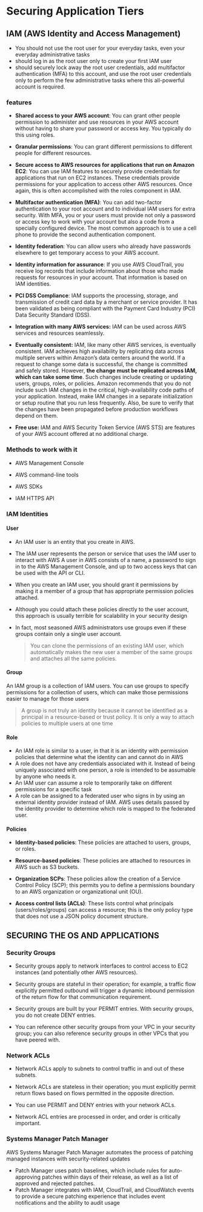 # Securing Application Tiers

## IAM (AWS Identity and Access Management)

- You should not use the root user for your everyday tasks, even your everyday administrative tasks
- should log in as the root user only to create your first IAM user
- should securely lock away the root user credentials, add multifactor authentication (MFA) to this account, and use the root user credentials only to perform the few administrative tasks where this all-powerful account is required.

### features

- **Shared access to your AWS account**: You can grant other people permission to administer and use resources in your AWS account without having to share your password or access key. You typically do this using roles.

- **Granular permissions**: You can grant different permissions to different people for different resources.

- **Secure access to AWS resources for applications that run on Amazon EC2**: You can use IAM features to securely provide credentials for applications that run on EC2 instances. These credentials provide permissions for your application to access other AWS resources. Once again, this is often accomplished with the roles component in IAM.

- **Multifactor authentication (MFA)**: You can add two-factor authentication to your root account and to individual IAM users for extra security. With MFA, you or your users must provide not only a password or access key to work with your account but also a code from a specially configured device. The most common approach is to use a cell phone to provide the second authentication component.

- **Identity federation**: You can allow users who already have passwords elsewhere to get temporary access to your AWS account.

- **Identity information for assurance**: If you use AWS CloudTrail, you receive log records that include information about those who made requests for resources in your account. That information is based on IAM identities.

- **PCI DSS Compliance**: IAM supports the processing, storage, and transmission of credit card data by a merchant or service provider. It has been validated as being compliant with the Payment Card Industry (PCI) Data Security Standard (DSS).

- **Integration with many AWS services:** IAM can be used across AWS services and resources seamlessly.

- **Eventually consistent:** IAM, like many other AWS services, is eventually consistent. IAM achieves high availability by replicating data across multiple servers within Amazon’s data centers around the world. If a request to change some data is successful, the change is committed and safely stored. However, **the change must be replicated across IAM, which can take some time**. Such changes include creating or updating users, groups, roles, or policies. Amazon recommends that you do not include such IAM changes in the critical, high-availability code paths of your application. Instead, make IAM changes in a separate initialization or setup routine that you run less frequently. Also, be sure to verify that the changes have been propagated before production workflows depend on them.

- **Free use:** IAM and AWS Security Token Service (AWS STS) are features of your AWS account offered at no additional charge.

### Methods to work with it

- AWS Management Console

- AWS command-line tools

- AWS SDKs

- IAM HTTPS API

### IAM Identities

#### User

- An IAM user is an entity that you create in AWS.

- The IAM user represents the person or service that uses the IAM user to interact with AWS
  A user in AWS consists of a name, a password to sign in to the AWS Management Console, and up to two access keys that can be used with the API or CLI.

- When you create an IAM user, you should grant it permissions by making it a member of a group that has appropriate permission policies attached.

- Although you could attach these policies directly to the user account, this approach is usually terrible for scalability in your security design

- In fact, most seasoned AWS administrators use groups even if these groups contain only a single user account.

  > You can clone the permissions of an existing IAM user, which automatically makes the new user a member of the same groups and attaches all the same policies.

#### Group

An IAM group is a collection of IAM users. You can use groups to specify permissions for a collection of users, which can make those permissions easier to manage for those users

> A group is not truly an identity because it cannot be identified as a principal in a resource-based or trust policy. It is only a way to attach policies to multiple users at one time

#### Role

- An IAM role is similar to a user, in that it is an identity with permission policies that determine what the identity can and cannot do in AWS
- A role does not have any credentials associated with it. Instead of being uniquely associated with one person, a role is intended to be assumable by anyone who needs it.
- An IAM user can assume a role to temporarily take on different permissions for a specific task
- A role can be assigned to a federated user who signs in by using an external identity provider instead of IAM. AWS uses details passed by the identity provider to determine which role is mapped to the federated user.

#### Policies

- **Identity-based policies**: These policies are attached to users, groups, or roles.

- **Resource-based policies**: These policies are attached to resources in AWS such as S3 buckets.

- **Organization SCPs**: These policies allow the creation of a Service Control Policy (SCP); this permits you to define a permissions boundary to an AWS organization or organizational unit (OU).

- **Access control lists (ACLs)**: These lists control what principals (users/roles/groups) can access a resource; this is the only policy type that does not use a JSON policy document structure.

## SECURING THE OS AND APPLICATIONS

### Security Groups

- Security groups apply to network interfaces to control access to EC2 instances (and potentially other AWS resources).

- Security groups are stateful in their operation; for example, a traffic flow explicitly permitted outbound will trigger a dynamic inbound permission of the return flow for that communication requirement.

- Security groups are built by your PERMIT entries. With security groups, you do not create DENY entries.

- You can reference other security groups from your VPC in your security group; you can also reference security groups in other VPCs that you have peered with.

### Network ACLs

- Network ACLs apply to subnets to control traffic in and out of these subnets.

- Network ACLs are stateless in their operation; you must explicitly permit return flows based on flows permitted in the opposite direction.

- You can use PERMIT and DENY entries with your network ACLs.

- Network ACL entries are processed in order, and order is critically important.

### Systems Manager Patch Manager

AWS Systems Manager Patch Manager automates the process of patching managed instances with security-related updates

- Patch Manager uses patch baselines, which include rules for auto-approving patches within days of their release, as well as a list of approved and rejected patches.
- Patch Manager integrates with IAM, CloudTrail, and CloudWatch events to provide a secure patching experience that includes event notifications and the ability to audit usage
